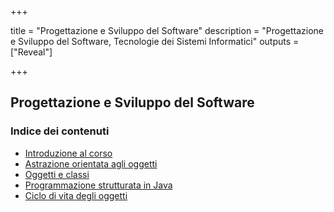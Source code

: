 
+++

title = "Progettazione e Sviluppo del Software"
description = "Progettazione e Sviluppo del Software, Tecnologie dei Sistemi Informatici"
outputs = ["Reveal"]

+++

## Progettazione e Sviluppo del Software

### Indice dei contenuti

* [Introduzione al corso](intro/)
* [Astrazione orientata agli oggetti](oo-abstraction/)
* [Oggetti e classi](objects/)
* [Programmazione strutturata in Java](java-structured-programming/)
* [Ciclo di vita degli oggetti](objects-lifecycle/)
